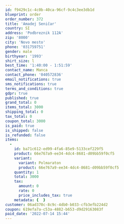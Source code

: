 ```yaml
---
id: f9429c1c-4c0b-40ca-96cf-9c4c3ee3db1d
blueprint: order
order_number: 372
title: 'Amadej Seničar'
country: SI
address: 'Podbreznik 112A'
zip: '8000'
city: 'Novo mesto'
phone: '031759751'
gender: male
birthyear: '1993'
shirt_size: l
best_time: '1:40:00 - 1:51:59'
contact_name: Manca
contact_phone: '040572836'
email_notifications: true
sms_notifications: true
terms_and_conditions: true
gdpr: true
published: true
grand_total: 0
items_total: 3000
shipping_total: 0
tax_total: 0
coupon_total: 3000
is_paid: true
is_shipped: false
is_refunded: false
items:
  -
    id: ba71c612-ed99-4fa6-85e9-5133cef229f5
    product: 66e767a9-ee34-4dc4-8681-d09bb59f0cf5
    variant:
      variant: Polmaraton
      product: 66e767a9-ee34-4dc4-8681-d09bb59f0cf5
    quantity: 1
    total: 3000
    tax:
      amount: 0
      rate: 0
      price_includes_tax: true
    metadata: {  }
customer: 06ad370c-8c9c-4db0-b033-cfb3efb224d2
coupon: 619efa7a-c53a-4882-b653-d9d29163083f
paid_date: '2022-07-14 15:44'
---
```

